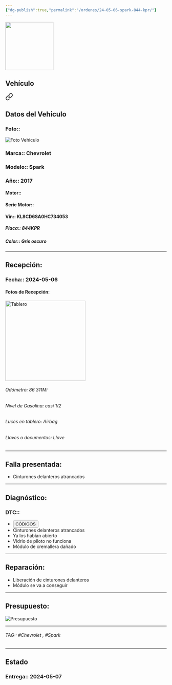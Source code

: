 ```yaml
---
{"dg-publish":true,"permalink":"/ordenes/24-05-06-spark-844-kpr/"}
---
```


<img src="https://lh3.googleusercontent.com/d/137fl3TIZ0-PU8b-Pt0bsjclwHub_u78G" width="150">

## Vehículo

<div class="transclusion internal-embed is-loaded"><a class="markdown-embed-link" href="/vehiculos/chevrolet/spark-844-kpr/#datos-del-vehiculo" aria-label="Open link"><svg xmlns="http://www.w3.org/2000/svg" width="24" height="24" viewBox="0 0 24 24" fill="none" stroke="currentColor" stroke-width="2" stroke-linecap="round" stroke-linejoin="round" class="svg-icon lucide-link"><path d="M10 13a5 5 0 0 0 7.54.54l3-3a5 5 0 0 0-7.07-7.07l-1.72 1.71"></path><path d="M14 11a5 5 0 0 0-7.54-.54l-3 3a5 5 0 0 0 7.07 7.07l1.71-1.71"></path></svg></a><div class="markdown-embed">



## Datos del Vehículo 
### Foto:: 
<img src="https://lh3.googleusercontent.com/d/1W1yaRy8R9gdAcQAvx1sx1VCKT-PA1AqQ" Alt="Foto Vehiculo">

### Marca:: Chevrolet
### Modelo:: Spark
### Año:: 2017
#### Motor:: 
#### Serie Motor:: 
#### Vin:: KL8CD6SA0HC734053
##### Placa:: 844KPR
##### Color:: Gris oscuro
---


</div></div>


## Recepción:
### Fecha:: 2024-05-06
#### Fotos de Recepción: 
<img src="https://lh3.googleusercontent.com/d/1W2--VXOXJniDW4mH8y_q4sKXzqsdRqKk" width="250" Alt="Tablero">

###### Odómetro: 86 311Mi
###### Nivel de Gasolina: casi 1/2
###### Luces en tablero: Airbag
###### Llaves o documentos: Llave 

---

## Falla presentada:
- Cinturones delanteros atrancados


---

## Diagnóstico:
### DTC:: 

- <a href="http"><button class="btn success">CÓDIGOS</button></a>
- Cinturones delanteros atrancados
- Ya los habían abierto 
- Vidrio de piloto no funciona 
- Módulo de cremallera dañado 

---
## Reparación:
- Liberación de cinturones delanteros 
- Módulo se va a conseguir 

---

## Presupuesto:

<img src="https://lh3.googleusercontent.com/d/" Alt="Presupuesto">

---

###### TAG:: #Chevrolet , #Spark 

---

## Estado

### Entrega:: 2024-05-07


